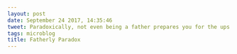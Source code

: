 ```yaml
---
layout: post
date: September 24 2017, 14:35:46
tweet: Paradoxically, not even being a father prepares you for the ups and downs of fatherhood.
tags: microblog
title: Fatherly Paradox
---
```




